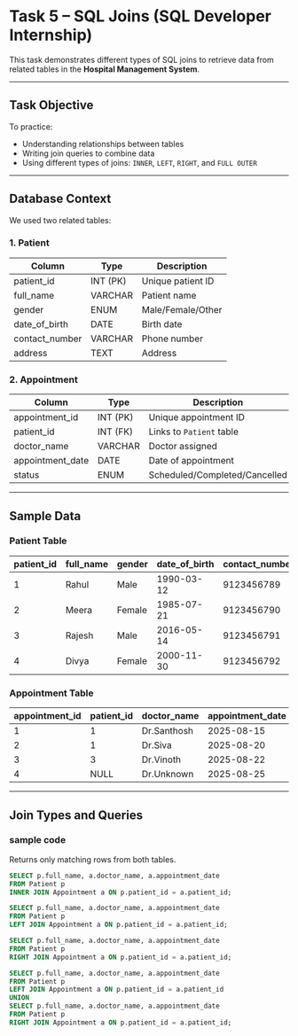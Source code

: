 #  Task 5 – SQL Joins (SQL Developer Internship)

This task demonstrates different types of SQL joins to retrieve data from related tables in the **Hospital Management System**.

---

##  Task Objective

To practice:
- Understanding relationships between tables
- Writing join queries to combine data
- Using different types of joins: `INNER`, `LEFT`, `RIGHT`, and `FULL OUTER`

---

##  Database Context

We used two related tables:

### 1. **Patient**
| Column         | Type        | Description |
|----------------|------------|-------------|
| patient_id     | INT (PK)   | Unique patient ID |
| full_name      | VARCHAR    | Patient name |
| gender         | ENUM       | Male/Female/Other |
| date_of_birth  | DATE       | Birth date |
| contact_number | VARCHAR    | Phone number |
| address        | TEXT       | Address |

### 2. **Appointment**
| Column          | Type        | Description |
|-----------------|------------|-------------|
| appointment_id  | INT (PK)   | Unique appointment ID |
| patient_id      | INT (FK)   | Links to `Patient` table |
| doctor_name     | VARCHAR    | Doctor assigned |
| appointment_date| DATE       | Date of appointment |
| status          | ENUM       | Scheduled/Completed/Cancelled |

---

##  Sample Data

### Patient Table
| patient_id | full_name | gender | date_of_birth | contact_number | address     |
|------------|----------|--------|---------------|---------------|-------------|
| 1          | Rahul    | Male   | 1990-03-12    | 9123456789    | Chennai     |
| 2          | Meera    | Female | 1985-07-21    | 9123456790    | Coimbatore  |
| 3          | Rajesh   | Male   | 2016-05-14    | 9123456791    | Madurai     |
| 4          | Divya    | Female | 2000-11-30    | 9123456792    | Trichy      |

### Appointment Table
| appointment_id | patient_id | doctor_name   | appointment_date | status     |
|----------------|-----------|---------------|------------------|------------|
| 1              | 1         | Dr.Santhosh   | 2025-08-15       | Scheduled  |
| 2              | 1         | Dr.Siva       | 2025-08-20       | Completed  |
| 3              | 3         | Dr.Vinoth     | 2025-08-22       | Scheduled  |
| 4              | NULL      | Dr.Unknown    | 2025-08-25       | Cancelled  |

---

##  Join Types and Queries

### sample code 

Returns only matching rows from both tables.
```sql
SELECT p.full_name, a.doctor_name, a.appointment_date
FROM Patient p
INNER JOIN Appointment a ON p.patient_id = a.patient_id;

SELECT p.full_name, a.doctor_name, a.appointment_date
FROM Patient p
LEFT JOIN Appointment a ON p.patient_id = a.patient_id;

SELECT p.full_name, a.doctor_name, a.appointment_date
FROM Patient p
RIGHT JOIN Appointment a ON p.patient_id = a.patient_id;

SELECT p.full_name, a.doctor_name, a.appointment_date
FROM Patient p
LEFT JOIN Appointment a ON p.patient_id = a.patient_id
UNION
SELECT p.full_name, a.doctor_name, a.appointment_date
FROM Patient p
RIGHT JOIN Appointment a ON p.patient_id = a.patient_id;
